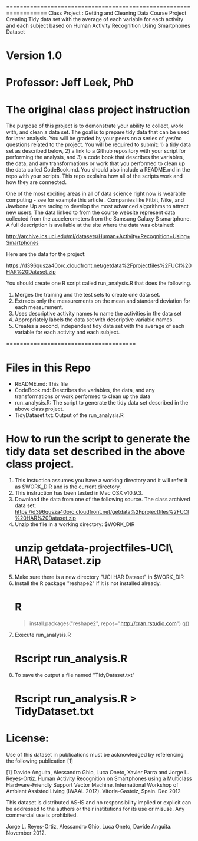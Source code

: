 ==================================================================
Class Project : Getting and Cleaning Data Course Project
Creating Tidy data set with the average of each variable for each activity and each subject
based on Human Activity Recognition Using Smartphones Dataset

Version 1.0
==================================================================
Professor: Jeff Leek, PhD
==================================================================

The original class project instruction
==================================================================
The purpose of this project is to demonstrate your ability to collect, work with, and clean a data set. The goal is to prepare tidy data that can be used for later analysis. You will be graded by your peers on a series of yes/no questions related to the project. You will be required to submit: 1) a tidy data set as described below, 2) a link to a Github repository with your script for performing the analysis, and 3) a code book that describes the variables, the data, and any transformations or work that you performed to clean up the data called CodeBook.md. You should also include a README.md in the repo with your scripts. This repo explains how all of the scripts work and how they are connected.  

One of the most exciting areas in all of data science right now is wearable computing - see for example this article . Companies like Fitbit, Nike, and Jawbone Up are racing to develop the most advanced algorithms to attract new users. The data linked to from the course website represent data collected from the accelerometers from the Samsung Galaxy S smartphone. A full description is available at the site where the data was obtained: 

http://archive.ics.uci.edu/ml/datasets/Human+Activity+Recognition+Using+Smartphones 

Here are the data for the project: 

https://d396qusza40orc.cloudfront.net/getdata%2Fprojectfiles%2FUCI%20HAR%20Dataset.zip 

You should create one R script called run_analysis.R that does the following. 
1. Merges the training and the test sets to create one data set.
2. Extracts only the measurements on the mean and standard deviation for each measurement.
3. Uses descriptive activity names to name the activities in the data set
4. Appropriately labels the data set with descriptive variable names. 
5. Creates a second, independent tidy data set with the average of each variable for each activity and each subject. 

======================================

Files in this Repo
======================================
- README.md: This file
- CodeBook.md: Describes the variables, the data, and any transformations or work performed to clean up the data 
- run_analysis.R: The script to generate the tidy data set described in the above class project.
- TidyDataset.txt: Output of the run_analysis.R

How to run the script to generate the tidy data set described in the above class project.
=========================================
1. This instuction assumes you have a working directory and it will refer it as $WORK_DIR and is the current directory.
2. This instruction has been tested in Mac OSX v10.9.3.
3. Download the data from one of the following source.
	The class archived data set: https://d396qusza40orc.cloudfront.net/getdata%2Fprojectfiles%2FUCI%20HAR%20Dataset.zip
4. Unzip the file in a working directory: $WORK_DIR
	# unzip getdata-projectfiles-UCI\ HAR\ Dataset.zip
5. Make sure there is a new directory "UCI HAR Dataset" in $WORK_DIR
6. Install the R package "reshape2" if it is not installed already.
	# R
	> install.packages("reshape2", repos="http://cran.rstudio.com")
	> q()
7. Execute run_analysis.R
	# Rscript run_analysis.R
8. To save the output a file named "TidyDataset.txt" 
	# Rscript run_analysis.R > TidyDataset.txt

License:
========
Use of this dataset in publications must be acknowledged by referencing the following publication [1] 

[1] Davide Anguita, Alessandro Ghio, Luca Oneto, Xavier Parra and Jorge L. Reyes-Ortiz. Human Activity Recognition on Smartphones using a Multiclass Hardware-Friendly Support Vector Machine. International Workshop of Ambient Assisted Living (IWAAL 2012). Vitoria-Gasteiz, Spain. Dec 2012

This dataset is distributed AS-IS and no responsibility implied or explicit can be addressed to the authors or their institutions for its use or misuse. Any commercial use is prohibited.

Jorge L. Reyes-Ortiz, Alessandro Ghio, Luca Oneto, Davide Anguita. November 2012.
